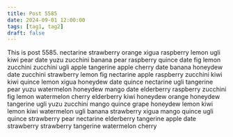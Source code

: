 ```yaml
---
title: Post 5585
date: 2024-09-01 12:00:00
tags: [tag1, tag2]
draft: false
---
```

This is post 5585.
nectarine
strawberry
orange
xigua
raspberry
lemon
ugli
kiwi
pear
date
yuzu
zucchini
banana
pear
raspberry
quince
date
fig
lemon
zucchini
zucchini
ugli
apple
tangerine
apple
cherry
date
banana
honeydew
date
zucchini
strawberry
lemon
fig
nectarine
apple
raspberry
zucchini
kiwi
kiwi
quince
lemon
xigua
honeydew
date
quince
nectarine
ugli
tangerine
pear
yuzu
watermelon
honeydew
mango
date
elderberry
raspberry
zucchini
fig
lemon
watermelon
cherry
elderberry
kiwi
honeydew
orange
honeydew
tangerine
ugli
yuzu
zucchini
mango
quince
grape
honeydew
lemon
kiwi
lemon
kiwi
watermelon
ugli
banana
strawberry
xigua
mango
quince
ugli
quince
strawberry
pear
nectarine
elderberry
tangerine
apple
date
strawberry
strawberry
tangerine
watermelon
cherry
